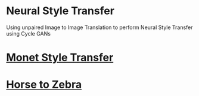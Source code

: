 # Neural Style Transfer
Using unpaired Image to Image Translation to perform Neural Style Transfer using Cycle GANs

# [Monet Style Transfer](https://www.kaggle.com/c/gan-getting-started)

# [Horse to Zebra](https://www.kaggle.com/balraj98/horse2zebra-dataset)
